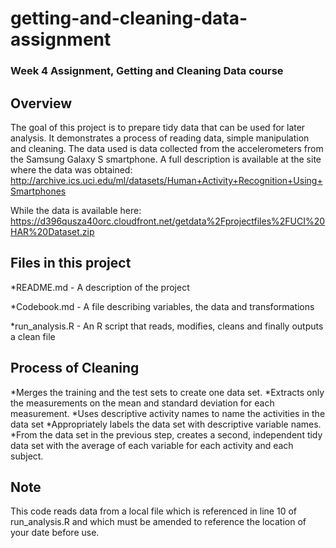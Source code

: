 # getting-and-cleaning-data-assignment
### Week 4 Assignment, Getting and Cleaning Data course

## Overview
The goal of this project is to prepare tidy data that can be used for later analysis. It demonstrates a process of reading data, simple manipulation and cleaning. The data used is data collected from the accelerometers from the Samsung Galaxy S smartphone. A full description is available at the site where the data was obtained: http://archive.ics.uci.edu/ml/datasets/Human+Activity+Recognition+Using+Smartphones

While the data is available here:
https://d396qusza40orc.cloudfront.net/getdata%2Fprojectfiles%2FUCI%20HAR%20Dataset.zip

## Files in this project
*README.md - A description of the project

*Codebook.md - A file describing variables, the data and transformations

*run_analysis.R - An R script that reads, modifies, cleans and finally outputs a clean file

## Process of Cleaning
*Merges the training and the test sets to create one data set.
*Extracts only the measurements on the mean and standard deviation for each measurement.
*Uses descriptive activity names to name the activities in the data set
*Appropriately labels the data set with descriptive variable names.
*From the data set in the previous step, creates a second, independent tidy data set with the average of each variable for each activity and each subject.

## Note
This code reads data from a local file which is referenced in line 10 of run_analysis.R and which must be amended to reference the location of your date before use.
